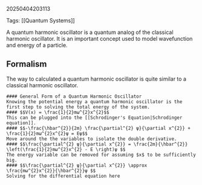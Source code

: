 20250404203113

Tags: [[Quantum Systems]]

A quantum harmonic oscillator is a quantum analog of the classical harmonic oscillator. It is an important concept used to model wavefunction and energy of a particle.

## Formalism
The way to calculated a quantum harmonic oscillator is quite similar to a classical harmonic oscillator.
```ad-formula
#### General Form of a Quantum Harmonic Oscillator
Knowing the potential energy a quantum harmonic oscillator is the first step to solving the total energy of the system.
#### $$V(x) = \frac{1}{2}mω^{2}x^{2}$$
This can be plugged into the [[Schrodinger's Equation|Schrodinger equation]].
#### $$-\frac{\hbar^{2}}{2m} \frac{\partial^{2} ψ}{\partial x^{2}} + \frac{1}{2}mω^{2}x^{2}ψ = Eψ$$
Move around the the variables to isolate the double derivative.
#### $$\frac{\partial^{2} ψ}{\partial x^{2}} = \frac{2m}{\hbar^{2}} \left(\frac{1}{2}mω^{2}x^{2} - E \right)ψ $$
The energy variable can be removed for assuming $x$ to be sufficiently big.
#### $$\frac{\partial^{2} ψ}{\partial x^{2}} \approx \frac{mω^{2}x^{2}}{\hbar^{2}}ψ $$
Solving for the differential equation here 
```


